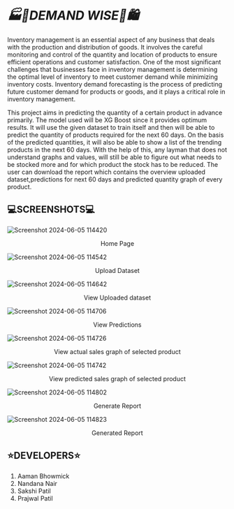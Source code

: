 # <strong><em> 🏭🏬DEMAND WISE🛒🛍 </em></strong>

Inventory management is an essential aspect of any business that deals with the
production and distribution of goods. It involves the careful monitoring and control
of the quantity and location of products to ensure efficient operations and customer
satisfaction. One of the most significant challenges that businesses face in inventory
management is determining the optimal level of inventory to meet customer demand 
while minimizing inventory costs. Inventory demand forecasting is the process of predicting future customer demand for products or goods, and it plays a critical role in
inventory management.

This project aims in predicting the quantity of a certain product in advance primarily. The model used will be XG Boost since it provides optimum results. It will use the
given dataset to train itself and then will be able to predict the quantity of products
required for the next 60 days.
On the basis of the predicted quantities, it will also be able to show a list of the
trending products in the next 60 days. With the help of this, any layman that does not
understand graphs and values, will still be able to figure out what needs to be stocked
more and for which product the stock has to be reduced. The user can download the
report which contains the overview uploaded dataset,predictions for next 60 days and
predicted quantity graph of every product.

## <strong> 💻SCREENSHOTS💻 </strong><br> 
![Screenshot 2024-06-05 114420](https://github.com/Nandanair622/Inventory-Demand-Forcasting/assets/97756235/4c03d47d-746a-4fd8-9a8b-7159e6798b88)
<p align="center">
  Home Page
</p>

![Screenshot 2024-06-05 114542](https://github.com/Nandanair622/Inventory-Demand-Forcasting/assets/97756235/42e99c27-3e73-4f22-94da-651f1461a233)
<p align="center">
   Upload Dataset
</p>

![Screenshot 2024-06-05 114642](https://github.com/Nandanair622/Inventory-Demand-Forcasting/assets/97756235/dc5eafe1-c2bd-424a-87c2-c1401ef10fdc)
<p align="center">
 View Uploaded dataset
</p>

![Screenshot 2024-06-05 114706](https://github.com/Nandanair622/Inventory-Demand-Forcasting/assets/97756235/799d6885-bf8c-4cf2-90c7-f5a18489050b)
<p align="center">
  View Predictions
</p>

![Screenshot 2024-06-05 114726](https://github.com/Nandanair622/Inventory-Demand-Forcasting/assets/97756235/6c881b21-d656-422d-ba85-26c2446619c3)
<p align="center">
  View actual sales graph of selected product
</p>

![Screenshot 2024-06-05 114742](https://github.com/Nandanair622/Inventory-Demand-Forcasting/assets/97756235/2ad4235e-7c8f-477c-b125-e9dda2d3528e)
<p align="center">
  View predicted sales graph of selected product
</p>

![Screenshot 2024-06-05 114802](https://github.com/Nandanair622/Inventory-Demand-Forcasting/assets/97756235/d49e3541-06fb-4aa4-b1e0-e71f0ba42323)
<p align="center">
 Generate Report
</p>

![Screenshot 2024-06-05 114823](https://github.com/Nandanair622/Inventory-Demand-Forcasting/assets/97756235/f30d2bc1-6fcd-47a9-8421-4bfce7bbee03)
<p align="center">
 Generated Report
</p>



## <strong> ⭐DEVELOPERS⭐ </strong><br>  
1. Aaman Bhowmick<br> 
2. Nandana Nair<br>
3. Sakshi Patil<br> 
4. Prajwal Patil

